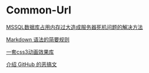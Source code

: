 # Common-Url

[MSSQL数据库占用内存过大造成服务器死机问题的解决方法](http://www.jb51.net/article/39558.htm)

[Markdown 语法的简要规则](http://www.jianshu.com/p/1e402922ee32)

[一套css3动画效果库](https://www.awesomes.cn/repo/daneden/animate-css)

[介绍 GitHub 的恶搞文](https://vjudge1.github.io/2015/08/26/github.html)

